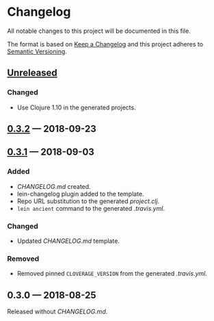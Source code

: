 # Changelog

All notable changes to this project will be documented in this file.

The format is based on [Keep a Changelog](http://keepachangelog.com)
and this project adheres to [Semantic Versioning](http://semver.org/spec/v2.0.0.html).


## [Unreleased]
### Changed
- Use Clojure 1.10 in the generated projects.

## [0.3.2] — 2018-09-23

## [0.3.1] — 2018-09-03
### Added
- _CHANGELOG.md_ created.
- lein-changelog plugin added to the template.
- Repo URL substitution to the generated _project.clj_.
- `lein ancient` command to the generated _.travis.yml_.
### Changed
- Updated _CHANGELOG.md_ template.
### Removed
- Removed pinned `CLOVERAGE_VERSION` from the generated _.travis.yml_.

## 0.3.0 — 2018-08-25
Released without _CHANGELOG.md_.


[0.3.1]: https://github.com/dryewo/clojure-library-template/compare/0.3.0...0.3.1
[0.3.2]: https://github.com/dryewo/clojure-library-template/compare/0.3.1...0.3.2
[Unreleased]: https://github.com/dryewo/clojure-library-template/compare/0.3.2...HEAD
